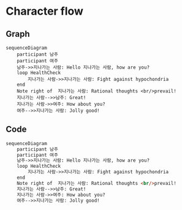 <script setup>
    /*
    import { Previewer } from 'pagedjs';
    import { onMounted } from 'vue';

    onMounted(() => {
        startPreview();
    });

    const startPreview = () => {
        const previewer = new Previewer();
        previewer.preview().then((flow) => {
            console.log('Rendered', flow.total, 'pages.');
        });
    };
    */
    import { onMounted } from 'vue';
    import mermaid from 'mermaid';

    onMounted(() => {
        mermaid.initialize({ startOnLoad: true });
        mermaid.init(undefined, document.querySelectorAll('.mermaid'));
    });
</script>

<style type="text/css">
    .commit-label-bkg,
    .commit-label { /* transform: none !important; */ }
</style>

# Character flow

## Graph

```mermaid
sequenceDiagram
    participant 남주
    participant 여주
    남주->>지나가는 사람: Hello 지나가는 사람, how are you?
    loop HealthCheck
        지나가는 사람->>지나가는 사람: Fight against hypochondria
    end
    Note right of  지나가는 사람: Rational thoughts <br/>prevail!
    지나가는 사람-->>남주: Great!
    지나가는 사람->>여주: How about you?
    여주-->>지나가는 사람: Jolly good!
```

## Code

```mmd
sequenceDiagram
    participant 남주
    participant 여주
    남주->>지나가는 사람: Hello 지나가는 사람, how are you?
    loop HealthCheck
        지나가는 사람->>지나가는 사람: Fight against hypochondria
    end
    Note right of  지나가는 사람: Rational thoughts <br/>prevail!
    지나가는 사람-->>남주: Great!
    지나가는 사람->>여주: How about you?
    여주-->>지나가는 사람: Jolly good!
```

<!--
```mmd
gitGraph LR:
    commit
    commit
    branch feature
    commit
    commit
    checkout main
    commit
    commit id: "to-pick"
    checkout feature
    commit
    cherry-pick id: "to-pick"
    commit
    checkout main
    commit
    merge feature
    commit
    commit
```

```mermaid
journey
    title My working day
    section Go to work
      Make tea: 5: Me
      Go upstairs: 3: Me
      Do work: 1: Me, Cat
    section Go home
      Go downstairs: 5: Me
      Sit down: 5: Me
```

```mermaid
flowchart LR
  Start --\> Stop
```

```mermaid
mindmap
  root((mindmap))
    Origins
      Long history
      ::icon(fa fa-book)
      Popularisation
        British popular psychology author Tony Buzan
    Research
      On effectiveness<br/>and features
      On Automatic creation
        Uses
            Creative techniques
            Strategic planning
            Argument mapping
    Tools
      Pen and paper
      Mermaid
```

```mermaid
graph LR;
    K([...........<img src='https://emersonbottero.github.io/vitepress-plugin-mermaid/K.png' width='60' >...........])-.->G((...........<img id='git' src='https://emersonbottero.github.io/vitepress-plugin-mermaid/Octocat.png' width='50' >...........));
    H([...........<img id='helm' src='https://emersonbottero.github.io/vitepress-plugin-mermaid/helm.png' width='60' >...........])-.->G
    G--\>A;
    A(...........<img src='https://emersonbottero.github.io/vitepress-plugin-mermaid/argo-cd.png' width='60' >...........)--\>D(...........<img src='https://emersonbottero.github.io/vitepress-plugin-mermaid/ocp.png' width='60' >...........);
classDef img fill:none,color:transparent,stroke:none,borderRadius:50px
class G,D,A,K,H,B img
click K "https://kustomize.io/" _blank
click G "http://www.github.com" "This is a link" _blank
``` -->
